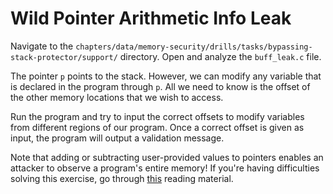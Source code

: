 # Wild Pointer Arithmetic Info Leak

Navigate to the `chapters/data/memory-security/drills/tasks/bypassing-stack-protector/support/` directory.
Open and analyze the `buff_leak.c` file.

The pointer `p` points to the stack.
However, we can modify any variable that is declared in the program through `p`.
All we need to know is the offset of the other memory locations that we wish to access.

Run the program and try to input the correct offsets to modify variables from different regions of our program.
Once a correct offset is given as input, the program will output a validation message.

Note that adding or subtracting user-provided values to pointers enables an attacker to observe a program's entire memory!
If you're having difficulties solving this exercise, go through [this](../../../reading/memory-security.md) reading material.
